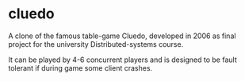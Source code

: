 # cluedo
A clone of the famous table-game Cluedo, developed in 2006 as final project for the university Distributed-systems course.

It can be played by 4-6 concurrent players and is designed to be fault tolerant if during game some client crashes.
